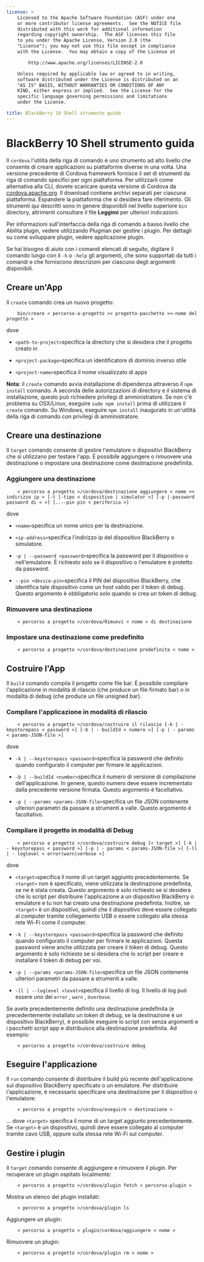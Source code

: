 ```yaml
---
license: >
    Licensed to the Apache Software Foundation (ASF) under one
    or more contributor license agreements.  See the NOTICE file
    distributed with this work for additional information
    regarding copyright ownership.  The ASF licenses this file
    to you under the Apache License, Version 2.0 (the
    "License"); you may not use this file except in compliance
    with the License.  You may obtain a copy of the License at

        http://www.apache.org/licenses/LICENSE-2.0

    Unless required by applicable law or agreed to in writing,
    software distributed under the License is distributed on an
    "AS IS" BASIS, WITHOUT WARRANTIES OR CONDITIONS OF ANY
    KIND, either express or implied.  See the License for the
    specific language governing permissions and limitations
    under the License.

title: BlackBerry 10 Shell strumento guida
---
```


# BlackBerry 10 Shell strumento guida

Il `cordova` l'utilità della riga di comando è uno strumento ad alto livello che consente di creare applicazioni su piattaforme diverse in una volta. Una versione precedente di Cordova framework fornisce il set di strumenti da riga di comando specifici per ogni piattaforma. Per utilizzarli come alternativa alla CLI, dovete scaricare questa versione di Cordova da [cordova.apache.org][1]. Il download contiene archivi separati per ciascuna piattaforma. Espandere la piattaforma che si desidera fare riferimento. Gli strumenti qui descritti sono in genere disponibili nel livello superiore `bin` directory, altrimenti consultare il file **Leggimi** per ulteriori indicazioni.

 [1]: http://cordova.apache.org

Per informazioni sull'interfaccia della riga di comando a basso livello che Abilita plugin, vedere utilizzando Plugman per gestire i plugin. Per dettagli su come sviluppare plugin, vedere applicazione plugin.

Se hai bisogno di aiuto con i comandi elencati di seguito, digitare il comando lungo con il `-h` o `-help` gli argomenti, che sono supportati da tutti i comandi e che forniscono descrizioni per ciascuno degli argomenti disponibili.

## Creare un'App

Il `create` comando crea un nuovo progetto:

        bin/creare < percorso-a-progetto >< progetto-pacchetto ><-nome del progetto >
    

dove

*   `<path-to-project>`specifica la directory che si desidera che il progetto creato in

*   `<project-package>`specifica un identificatore di dominio inverso stile

*   `<project-name>`specifica il nome visualizzato di apps

**Nota**: il `create` comando avvia installazione di dipendenza attraverso il `npm install` comando. A seconda delle autorizzazioni di directory e il sistema di installazione, questo può richiedere privilegi di amministratore. Se non c'è problema su OSX/Linux, eseguire `sudo npm install` prima di utilizzare il `create` comando. Su Windows, eseguire `npm install` inaugurato in un'utilità della riga di comando con privilegi di amministratore.

## Creare una destinazione

Il `target` comando consente di gestire l'emulatore o dispositivi BlackBerry che si utilizzano per testare l'app. È possibile aggiungere o rimuovere una destinazione o impostare una destinazione come destinazione predefinita.

### Aggiungere una destinazione

        < percorso a progetto >/cordova/destinazione aggiungere < nome >< indirizzo ip > [-t |-tipo < dispositivo | simulator >] [-p |-password password di < >] [..--pin pin < periferica >]
    

dove

*   `<name>`specifica un nome unico per la destinazione.

*   `<ip-address>`specifica l'indirizzo ip del dispositivo BlackBerry o simulatore.

*   `-p | --password <password>`specifica la password per il dispositivo o nell'emulatore. È richiesto solo se il dispositivo o l'emulatore è protetto da password.

*   `--pin <device-pin>`specifica il PIN del dispositivo BlackBerry, che identifica tale dispositivo come un host valido per il token di debug. Questo argomento è obbligatorio solo quando si crea un token di debug.

### Rimuovere una destinazione

        < percorso a progetto >/cordova/Rimuovi < nome > di destinazione
    

### Impostare una destinazione come predefinito

        < percorso a progetto >/cordova/destinazione predefinita < nome >
    

## Costruire l'App

Il `build` comando compila il progetto come file bar. È possibile compilare l'applicazione in modalità di rilascio (che produce un file firmato bar) o in modalità di debug (che produce un file unsigned bar).

### Compilare l'applicazione in modalità di rilascio

        < percorso a progetto >/cordova/costruire il rilascio [-k | - keystorepass < password >] [-b | - buildId < numero >] [-p | - params < params-JSON-file >]
    

dove

*   `-k | --keystorepass <password>`specifica la password che definito quando configurato il computer per firmare le applicazioni.

*   `-b | --buildId <number>`specifica il numero di versione di compilazione dell'applicazione. In genere, questo numero deve essere incrementato dalla precedente versione firmata. Questo argomento è facoltativo.

*   `-p | --params <params-JSON-file>`specifica un file JSON contenente ulteriori parametri da passare a strumenti a valle. Questo argomento è facoltativo.

### Compilare il progetto in modalità di Debug

        < percorso a progetto >/cordova/costruire debug [< target >] [-k | - keystorepass < password >] [-p | - params < params-JSON-file >] [-ll | - loglevel < error|warn|verbose >]
    

dove

*   `<target>`specifica il nome di un target aggiunto precedentemente. Se `<target>` non è specificato, viene utilizzata la destinazione predefinita, se ne è stata creata. Questo argomento è solo richiesto se si desidera che lo script per distribuire l'applicazione a un dispositivo BlackBerry o emulatore e tu non hai creato una destinazione predefinita. Inoltre, se `<target>` è un dispositivo, quindi che il dispositivo deve essere collegato al computer tramite collegamento USB o essere collegato alla stessa rete Wi-Fi come il computer.

*   `-k | --keystorepass <password>`specifica la password che definito quando configurato il computer per firmare le applicazioni. Questa password viene anche utilizzata per creare il token di debug. Questo argomento è solo richiesto se si desidera che lo script per creare e installare il token di debug per voi.

*   `-p | --params <params-JSON-file>`specifica un file JSON contenente ulteriori parametri da passare a strumenti a valle.

*   `-ll | --loglevel <level>`specifica il livello di log. Il livello di log può essere uno dei `error` , `warn` , o`verbose`.

Se avete precedentemente definito una destinazione predefinita (e precedentemente installato un token di debug, se la destinazione è un dispositivo BlackBerry), è possibile eseguire lo script con senza argomenti e i pacchetti script app e distribuisce alla destinazione predefinita. Ad esempio:

        < percorso a progetto >/cordova/costruire debug
    

## Eseguire l'applicazione

Il `run` comando consente di distribuire il build più recente dell'applicazione sul dispositivo BlackBerry specificato o un emulatore. Per distribuire l'applicazione, è necessario specificare una destinazione per il dispositivo o l'emulatore:

        < percorso a progetto >/cordova/eseguire < destinazione >
    

... dove `<target>` specifica il nome di un target aggiunto precedentemente. Se `<target>` è un dispositivo, quindi deve essere collegato al computer tramite cavo USB, oppure sulla stessa rete Wi-Fi sul computer.

## Gestire i plugin

Il `target` comando consente di aggiungere e rimuovere il plugin. Per recuperare un plugin ospitato localmente:

        < percorso a progetto >/cordova/plugin fetch < percorso-plugin >
    

Mostra un elenco dei plugin installati:

        < percorso a progetto >/cordova/plugin ls
    

Aggiungere un plugin:

        < percorso a progetto > plugin/cordova/aggiungere < nome >
    

Rimuovere un plugin:

        < percorso a progetto >/cordova/plugin rm < nome >